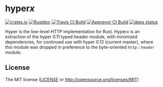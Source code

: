 # hyper*x*

[![crates.io](https://img.shields.io/crates/v/hyperx.svg?maxAge=3600)](https://crates.io/crates/hyperx)
[![Rustdoc](https://docs.rs/hyperx/badge.svg)](https://docs.rs/hyperx)
[![Travis CI Build](https://travis-ci.org/dekellum/hyperx.svg?branch=master)](https://travis-ci.org/dekellum/hyperx)
[![Appveyor CI Build](https://ci.appveyor.com/api/projects/status/99slabo810em9xvy?svg=true)](https://ci.appveyor.com/project/dekellum/hyperx)
[![deps status](https://deps.rs/repo/github/dekellum/hyperx/status.svg)](https://deps.rs/repo/github/dekellum/hyperx)

Hyper is the low-level HTTP implementation for Rust. Hyper*x* is an
e*x*traction of the hyper 0.11 typed header module, with minimized
dependencies, for continued use with hyper 0.12 (current master),
where this module was dropped in preference to the byte-oriented
`http::header` module.

## License

The MIT license ([LICENSE](LICENSE) or http://opensource.org/licenses/MIT)
